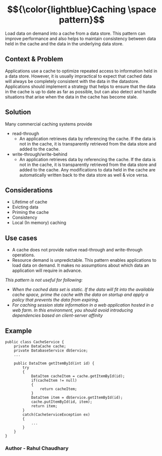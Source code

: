 # $${\color{lightblue}Caching \space pattern}$$

Load data on demand into a cache from a data store. This pattern can improve performance and also helps to
maintain consistency between data held in the cache and the data in the underlying data store.

## Context & Problem
Applications use a cache to optimize repeated access to information held in a data store. However, it is usually impractical to expect that cached data will always be completely consistent with the data in the datastore. Applications should implement a strategy that helps to ensure that the data in the cache is up to date as far as possible, but can also detect and handle situations that arise when the data in the cache has become stale.

## Solution
Many commercial caching systems provide 
- read-through
    * An application retrieves data by referencing the cache. If the data is not in the cache, it is transparently retrieved from the data store and added to the cache.
- write-through/write-behind
    * An application retrieves data by referencing the cache. If the data is not in the cache, it is transparently retrieved from the data store and added to the cache. Any modifications to data held in the cache are automatically written back to the data store as well & vice versa.

## Considerations
- Lifetime of cache
- Evicting data
- Priming the cache
- Consistency
- Local (In memory) caching

## Use cases
- A cache does not provide native read-through and write-through operations.
- Resource demand is unpredictable. This pattern enables applications to load data on demand. It makes no assumptions about which data an application will require in advance.

*This pattern is not useful for following:*
- *When the cached data set is static. If the data will fit into the available cache space, prime the cache with the data on startup and apply a policy that prevents the data from expiring.*
- *For caching session state information in a web application hosted in a web farm. In this environment, you should avoid introducing dependencies based on client-server affinity*


## Example
    public class CacheService {
        private DataCache cache;
        private DatabaseService dbService;
        ...

        public DataItem getItemById(int id) {
            try
            {
                DataItem cacheItem = cache.getItemById(id);
                if(cacheItem != null)
                {
                    return cacheItem;
                }
                DataItem item = dbService.getItemById(id);
                cache.putItemById(id, item);
                return item;
            }
            catch(CacheServiceException ex)
            {
                ...
            }
        }
    }
### Author - Rahul Chaudhary